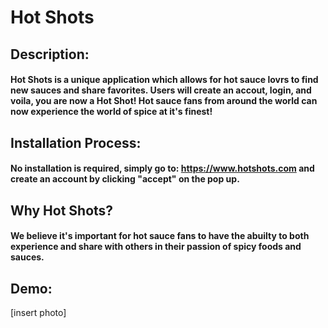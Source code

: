   # Hot Shots

  ## Description:
  #### Hot Shots is a unique application which allows for hot sauce lovrs to find new sauces and share favorites. Users will create an accout, login, and voila, you are now a Hot Shot! Hot sauce fans from around the world can now experience the world of spice at it's finest!

  ## Installation Process:
  #### No installation is required, simply go to: https://www.hotshots.com and create an account by clicking "accept" on the pop up.

  ## Why Hot Shots?
  #### We believe it's important for hot sauce fans to have the abuilty to both experience and share with others in their passion of spicy foods and sauces.

  ## Demo:
  [insert photo]
